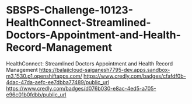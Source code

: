 # SBSPS-Challenge-10123-HealthConnect-Streamlined-Doctors-Appointment-and-Health-Record-Management
HealthConnect: Streamlined Doctors Appointment and Health Record Management
https://balajicloud-saiganesh7795-dev.apps.sandbox-m3.1530.p1.openshiftapps.com/
https://www.credly.com/badges/cfafdf0b-4dac-47da-aefc-ee7dbba77489/public_url
https://www.credly.com/badges/d076b030-e8ac-4ed5-a705-e96c01b0fdbb/public_url
